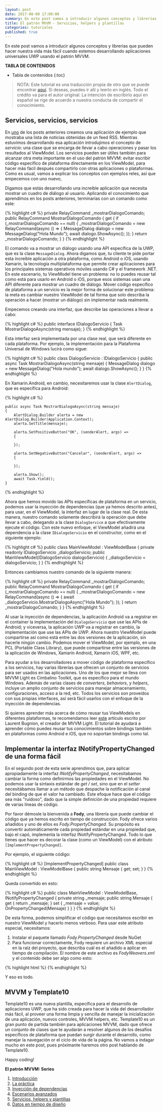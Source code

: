 ```yaml
---
layout: post
date: 2017-08-09 17:09:00
summary: En este post vamos a introducir algunos conceptos y librerías que pueden hacer nuestra vida más fácil cuando estemos desarrollando aplicaciones universales UWP usando el patrón MVVM
title: El patrón MVVM - Servicios, helpers y plantillas
categories: tutoriales
published: true
---
```


En este post vamos a introducir algunos conceptos y librerías que pueden hacer nuestra vida más fácil cuando estemos desarrollando aplicaciones universales UWP usando el patrón MVVM.

**TABLA DE CONTENIDOS**
* Tabla de contenidos
{:toc}

> NOTA: Este tutorial es una traducción propia de otro que se puede encontrar [aquí](http://blog.qmatteoq.com/the-mvvm-pattern-services-helpers-and-templates/). Si deseas, puedes ir allí y leerlo en inglés. Todo el crédito va para el autor original. La intención de escribirlo aquí en español se rige de acuerdo a nuestra conducta de compartir el conocimiento.

## Servicios, servicios, servicios
En [uno](https://theshallowbay.github.io/tutoriales/2017/08/07/patron-mvvm-inyeccion-de-dependencias/#creemos-un-lector-de-noticias-rss) de los posts anteriores creamos una aplicación de ejemplo que mostraba una lista de noticias obtenidas de un feed RSS. Mientras estuvimos desarrollando esa aplicación introdujimos el concepto de *servicio*: una clase que se encarga de llevar a cabo operaciones y pasar los resultados al ViewModel. Los servicios pueden ser útiles también para alcanzar otra meta importante en el uso del patrón MVVM: evitar escribir código específico de plataforma directamente en los ViewModel, para hacer más fácil después compartirlo con otras aplicaciones o plataformas. Como es usual, vamos a explicar los conceptos con ejemplos reles, así que empecemos con uno nuevo,

Digamos que estás desarrollando una increíble aplicación que necesita mostrar un cuadro de diálogo al usuario. Aplicando el conocimiento que aprendimos en los posts anteriores, terminarías con un comando como este:

{% highlight c# %}
    private RelayCommand _mostrarDialogoComando;
    public RelayCommand MostrarDialogoComando
    {
        get
        {
            if (_mostrarDialogoComando == null)
            {
                _mostrarDialogoComando = new RelayCommand(async () =>
                {
                    MessageDialog dialogo = new MessageDialog("Hola Mundo");
                    await dialogo.ShowAsync();
                });
            }
            return _mostrarDialogoComando;
        }
    }
{% endhighlight %}

El comando va a mostrar un diálogo usando una API específica de la UWP, que es la clase `MessageDialog`. Ahora digamos que, tu cliente te pide portar esta increíble aplicación a otra plataforma, como Android o iOS, usando Xamarin, la tecnología multiplataforma que permite crear aplicaciones para los principales sistemas operativos móviles usando C# y el framework .NET. En este escenario, tu ViewModel tiene un problema: no lo puedes reusar tal como está para usarlo en Android o iOS, porque esos sistemas usan una API diferente para mostrar un cuadro de diálogo. Mover código específico de plataforma a un servicio es la mejor forma de solucionar este problema: la meta es cambiar nuestro ViewModel de tal forma que solo describa la operación a hacer (mostrar un diálogo) sin implementar nada realmente.

Empecemos creando una interfaz, que describe las operaciones a llevar a cabo:

{% highlight c# %}
    public interface IDialogoServicio
    {
        Task MostrarDialogoAsync(string mensaje);
    }
{% endhighlight %}

Esta interfaz será implementada por una clase real, que será diferente en cada plataforma. Por ejemplo, la implementación para la Plataforma Universal de Windows lucirá como sigue:

{% highlight c# %}
    public class DialogoServicio : IDialogoServicio
    {
        public async Task MostrarDialogoAsync(string mensaje)
        {
            MessageDialog dialogo = new MessageDialog("Hola mundo");
            await dialogo.ShowAsync();
        }
    }
{% endhighlight %}

En Xamarin.Android, en cambio, necesitaremos usar la clase `AlertDialog`, que es específica para Android:

{% highlight c# %}
```
public async Task MostrarDialogoAsync(string mensaje)
{
    AlertDialog.Builder alerta = new AlertDialog.Builder(Application.Context);
    alerta.SetTitle(mensaje);

    alerta.SetPositiveButton("OK", (senderAlert, args) =>
    {

    });

    alerta.SetNegativeButton("Cancelar", (senderAlert, args) =>
    {

    });

    alerta.Show();
    await Task.Yield();
}
```
{% endhighlight %}

Ahora que hemos movido las APIs específicas de plataforma en un servicio, podemos usar la inyección de dependencias (que ya hemos descrito antes), para usar, en el ViewModel, la interfaz en lugar de la clase real. De esta manera, nuestro comando solamente describirá la operación que debe llevar a cabo, delegando a la clase `DialogService` a que efectivamente ejecute el código. Con este nuevo enfoque, el ViewModel añadirá una dependencia a la clase `IDialogoServicio` en el constructor, como en el siguiente ejemplo:

{% highlight c# %}
    public class MainViewModel : ViewModelBase
    {
        private readonly IDialogoServicio _dialogoServicio;
        public MainViewModel(IDialogoServicio dialogoServicio)
        {
            _dialogoServicio = dialogoServicio;
        }
    }
{% endhighlight %}

Entonces cambiamos nuestro comando de la siguiente manera:

{% highlight c# %}
    private RelayCommand _mostrarDialogoComando;
    public RelayCommand MostrarDialogoComando
    {
        get
        {
            if (_mostrarDialogoComando == null)
            {
                _mostrarDialogoComando = new RelayCommand(async () =>
                {
                    await _dialogoServicio.MostrarDialogoAsync("Hola Mundo");
                });
            }
            return _mostrarDialogoComando;
        }
    }
{% endhighlight %}

Al usar la inyección de dependencias, la aplicación Android va a registrar en el container la implementación del `DialogoServicio` que use las APIs de Android; y viceversa, la aplicación UWP va a registrar en cambio, la implementación que use las APIs de UWP. Ahora nuestro ViewModel puede compartirse así como está entre las dos versiones de la aplicación, sin hacerle ningún cambio. Podemos mover el ViewModel, por ejemplo, en una PCL (Portable Class Library), que puede compartirse entre las versiones de la aplicación de Windows, Xamarin Android, Xamarin iOS, WPF, etc.

Para ayudar a los desarrolladores a mover código de plataforma específico a los servicios, hay varias librerías que ofrecen un conjunto de servicios para ser usados en las aplicaciones. Uno de los que mejor se lleva con MVVM Light es Cimbalino Toolkit, que es específico para el mundo Windows. Además de varias clases de *converters*, *behaviors*, y *helpers*, incluye un amplio conjunto de servicios para manejar almacenamiento, configuraciones, acceso a la red, etc. Todos los servicios son proveídos con sus propias interfaces, así será fácil usarlos con el enfoque de la inyección de dependencias.

 Si quieres aprender más acerca de cómo reusar tus ViewModels en diferentes plataformas, te recomendamos leer [este](https://msdn.microsoft.com/en-us/magazine/mt147239.aspx) artículo escrito por Laurent Bugnion, el creador de MVVM Light. El tutorial de ayudará a aprender cómo puedes reusar tus conocimientos sobre bindings también en plataformas como Android e iOS, que no soportan bindings como tal.

## Implementar la interfaz INotifyPropertyChanged de una forma fácil
En el segundo post de esta serie aprendimos que, para aplicar apropiadamente la interfaz *INotifyPropertyChanged*, necesitabamos cambiar la forma como definirmos las propiedades en el ViewModel. No podemos usar la síntaxis estándar de *get / set*, sino que en el *setter* necesitábamos llamar a un método que despache la notificación al canal del binding de que el valor ha cambiado. Este efoque hace que el código sea más "ruidoso", dado que la simple definición de una propiedad requiere de varias líneas de código.

Por favor démosle la bienvenida a **Fody**, una librería que puede cambiar el código que ya hemos escrito en tiempo de construcción. Fody ofrece varios añadidos y uno de ellos es *Fody.PropertyChanged*. Su propósito es convertir automáticamente cada propiedad estándar en una propiedad que, bajo el capó, implementa la interfaz INotifyPropertyChanged. Todo lo que tienes que hacer es decorar la clase (como un ViewModel) con el atributo `[ImplementPropertyChanged]`.

Por ejemplo, el siguiente código:

{% highlight c# %}
    [ImplementPropertyChanged]
    public class MainViewModel : ViewModelBase
    {
	    public string Mensaje { get; set; }
	}
{% endhighlight %}

Queda convertido en esto:

{% highlight c# %}
    public class MainViewModel : ViewModelBase, INotifyPropertyChanged
    {
	    private string _mensaje;
	    public string Mensaje
	    {
		    get { return _mensaje; }
		    set
		    {
			    _mensaje = value;
			    OnPropertyChanged(Mensaje)
			}
		}
	}
{% endhighlight %}

De esta forma, podemos simplificar el código que necesitamos escribir en nuestro ViewModel y hacerlo menos verboso. Para usar este atributo especial, necesitamos:

1. Instalar el paquete llamado *Fody.PropertyChanged* desde NuGet
2. Para funcionar correctamente, Fody requiere un archivo XML especial en la raíz del proyecto, que describa cuál es el añadido a aplicar en tiempo de compilación. El nombre de este archivo es *FodyWeavers.xml* y el contenido debe ser algo como esto:

{% highlight html %}
    <?xml version="1.0" encoding="utf-8" ?>
    <Weavers>
        <PropertyChanged />
    </Weavers>
{% endhighlight %}

Y eso es todo.

## MVVM y Template10
Template10 es una nueva plantilla, específica para el desarrollo de aplicaciones UWP, que ha sido creada para hacer la vida del desarrollador más fácil, al proveer una forma limpia y sencilla de manejar la inicialización de una aplicación, nuevos controles, MVVM helpers, etc. Template10 es un gran punto de partida también para aplicaciones MVVM, dado que ofrece un conjunto de clases que te ayudarán a resolver algunos de los desafíos específicos de plataforma que puedan surgir durante el desarrollo, como manejar la navegación or el ciclo de vida de la página. No vamos a indagar mucho en este post, pues próximante haremos otro post hablando de Template10.

Happy coding!

**El patrón MVVM: Series**
1. [Introducción](https://theshallowbay.github.io/tutoriales/2017/07/02/patron-mvvm-introduccion/)
2. [La práctica](https://theshallowbay.github.io/tutoriales/2017/07/04/patron-mvvm-practica/)
3. [Inyección de dependencias](https://theshallowbay.github.io/tutoriales/2017/08/07/patron-mvvm-inyeccion-de-dependencias/)
4. [Escenarios avanzados](https://theshallowbay.github.io/tutoriales/2017/08/08/patron-mvvm-escenarios-avanzados/)
5. [Servicios, helpers y plantillas](https://theshallowbay.github.io/2017/08/09/patron-mvvm-servicios-helpers-plantillas/)
6. [Datos en tiempo de diseño](https://theshallowbay.github.io/tutoriales/2017/08/09/patron-datos-tiempo-diseno/)


